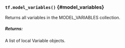 ### `tf.model_variables()` {#model_variables}

Returns all variables in the MODEL_VARIABLES collection.

##### Returns:

  A list of local Variable objects.

